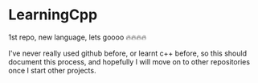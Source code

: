 # LearningCpp
1st repo, new language, lets goooo 🔥🔥🔥🔥

I've never really used github before, or learnt c++ before, so this should document this process, and hopefully I will move on to other repositories once I start other projects.
